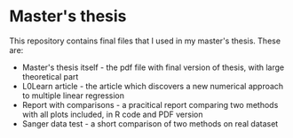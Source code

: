 # Master's thesis

This repository contains final files that I used in my master's thesis. These are:
- Master's thesis itself - the pdf file with final version of thesis, with large theoretical part
- L0Learn article - the article which discovers a new numerical approach to multiple linear regression
- Report with comparisons - a pracitical report comparing two methods with all plots included, in R code and PDF version
- Sanger data test - a short comparison of two methods on real dataset
